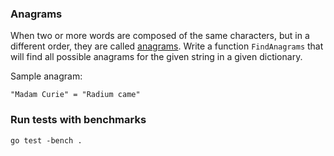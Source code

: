 ### Anagrams

When two or more words are composed of the same characters, but in a different order, they are called [anagrams](https://en.wikipedia.org/wiki/Anagram). Write a function `FindAnagrams` that will find all possible anagrams for the given string in a given dictionary.

Sample anagram:
```
"Madam Curie" = "Radium came"
```

### Run tests with benchmarks

```
go test -bench .
```